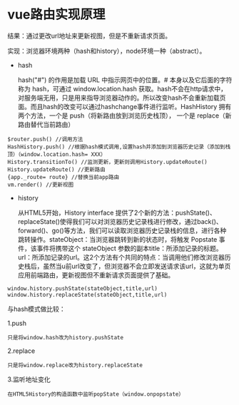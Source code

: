 <!--
 * @Autor: 卢建
 * @LastEditors: 卢建
 * @Description: vue路由实现原理
 * @Date: 2021-02-03 09:56:10
 * @LastEditTime: 2021-02-03 14:35:19
-->
# vue路由实现原理

结果：通过更改url地址来更新视图，但是不重新请求页面。

实现：浏览器环境两种（hash和history），node环境一种（abstract）。

* hash

    hash("#") 的作用是加载 URL 中指示网页中的位置。# 本身以及它后面的字符称为 hash，可通过 window.location.hash 获取。hash不会在http请求中，对服务端无用，只是用来指导浏览器动作的。所以改变hash不会重新加载页面。而且hash的改变可以通过hashchange事件进行监听。HashHistory 拥有两个方法，一个是 push（将新路由放到浏览历史栈顶）， 一个是 replace（新路由替代当前路由）

```
$router.push() //调用方法
HashHistory.push() //根据hash模式调用,设置hash并添加到浏览器历史记录（添加到栈顶）（window.location.hash= XXX）
History.transitionTo() //监测更新，更新则调用History.updateRoute()
History.updateRoute() //更新路由
{app._route= route} //替换当前app路由
vm.render() //更新视图
```

* history

    从HTML5开始，History interface 提供了2个新的方法：pushState()、replaceState()使得我们可以对浏览器历史记录栈进行修改，通过back()、forward()、go()等方法，我们可以读取浏览器历史记录栈的信息，进行各种跳转操作。stateObject：当浏览器跳转到新的状态时，将触发 Popstate 事件，该事件将携带这个 stateObject 参数的副本title：所添加记录的标题。url：所添加记录的url。这2个方法有个共同的特点：当调用他们修改浏览器历史栈后，虽然当u前url改变了，但浏览器不会立即发送请求该url，这就为单页应用前端路由，更新视图但不重新请求页面提供了基础。

```
window.history.pushState(stateObject,title,url)
window.history.replaceState(stateObject,title,url)
```

与hash模式做比较：

1.push

    只是将window.hash改为history.pushState

2.replace

    只是将window.replace改为history.replaceState

3.监听地址变化

    在HTML5History的构造函数中监听popState（window.onpopstate）